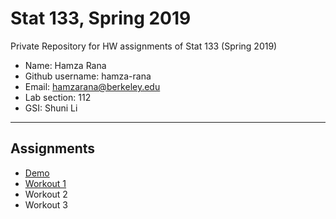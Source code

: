 # Stat 133, Spring 2019

Private Repository for HW assignments of Stat 133 (Spring 2019)

- Name: Hamza Rana
- Github username: hamza-rana
- Email: hamzarana@berkeley.edu
- Lab section: 112
- GSI: Shuni Li

-----

## Assignments

- [Demo](demo)
- [Workout 1](workout1)
- Workout 2
- Workout 3


